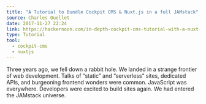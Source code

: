 ```yaml
---
title: "A Tutorial to Bundle Cockpit CMS & Nuxt.js in a full JAMstack"
source: Charles Ouellet
date: 2017-11-27 22:24
link: https://hackernoon.com/in-depth-cockpit-cms-tutorial-with-a-nuxt-js-app-live-demo-4809e7cd1218
type: Tutorial
tool:
  - cockpit-cms
  - nuxtjs 
---
```

Three years ago, we fell down a rabbit hole. We landed in a strange frontier of web development. Talks of “static” and “serverless” sites, dedicated APIs, and burgeoning frontend wonders were common. JavaScript was everywhere. Developers were excited to build sites again. We had entered the JAMstack universe.






